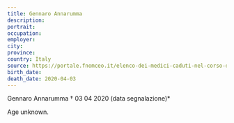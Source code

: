 ```yaml
---
title: Gennaro Annarumma
description: 
portrait: 
occupation: 
employer: 
city: 
province: 
country: Italy
source: https://portale.fnomceo.it/elenco-dei-medici-caduti-nel-corso-dellepidemia-di-covid-19/
birth_date: 
death_date: 2020-04-03
---
```


Gennaro Annarumma † 03 04 2020 (data segnalazione)*

Age unknown.